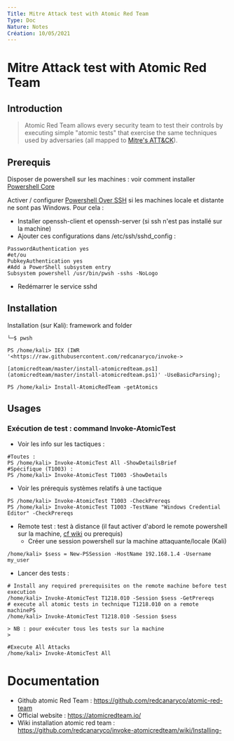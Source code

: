 ```yaml
---
Title: Mitre Attack test with Atomic Red Team
Type: Doc
Nature: Notes
Création: 10/05/2021
---
```


# Mitre Attack test with Atomic Red Team

## Introduction

> Atomic Red Team allows every security team to test their controls by executing simple "atomic tests" that exercise the same techniques used by adversaries (all mapped to [Mitre's ATT&CK](https://attack.mitre.org/)).

## Prerequis
Disposer de powershell sur les machines : voir comment installer [Powershell Core](https://docs.microsoft.com/en-us/powershell/scripting/install/installing-powershell?view=powershell-7.1&viewFallbackFrom=powershell-7)

Activer / configurer [Powershell Over SSH](https://docs.microsoft.com/en-us/powershell/scripting/learn/remoting/ssh-remoting-in-powershell-core?view=powershell-7) si les machines locale et distante ne sont pas Windows. Pour cela :
- Installer openssh-client et openssh-server (si ssh n'est pas installé sur la machine)
- Ajouter ces configurations dans /etc/ssh/sshd_config :
```
PasswordAuthentication yes
#et/ou
PubkeyAuthentication yes
#Add a PowerShell subsystem entry
Subsystem powershell /usr/bin/pwsh -sshs -NoLogo
```
- Redémarrer le service sshd

## Installation
Installation (sur Kali): framework and folder
```
└─$ pwsh

PS /home/kali> IEX (IWR '<https://raw.githubusercontent.com/redcanaryco/invoke->

[atomicredteam/master/install-atomicredteam.ps1](atomicredteam/master/install-atomicredteam.ps1)' -UseBasicParsing);

PS /home/kali> Install-AtomicRedTeam -getAtomics
```

## Usages
### Exécution de test : command Invoke-AtomicTest
- Voir les info sur les tactiques :
```
#Toutes :
PS /home/kali> Invoke-AtomicTest All -ShowDetailsBrief
#Spécifique (T1003) :
PS /home/kali> Invoke-AtomicTest T1003 -ShowDetails
```
- Voir les prérequis systèmes relatifs à une tactique
```
PS /home/kali> Invoke-AtomicTest T1003 -CheckPrereqs
PS /home/kali> Invoke-AtomicTest T1003 -TestName "Windows Credential Editor" -CheckPrereqs
```
- Remote test : test à distance (il faut activer d'abord le remote powershell sur la machine, [cf wiki](https://github.com/redcanaryco/invoke-atomicredteam/wiki/Execute-Atomic-Tests-\(Remote\)) ou prerequis)
  - Créer une session powershell sur la machine attaquante/locale (Kali)
```
/home/kali> $sess = New-PSSession -HostName 192.168.1.4 -Username my_user
```
  - Lancer des tests :
```
# Install any required prerequisites on the remote machine before test
execution
/home/kali> Invoke-AtomicTest T1218.010 -Session $sess -GetPrereqs
# execute all atomic tests in technique T1218.010 on a remote machinePS
/home/kali> Invoke-AtomicTest T1218.010 -Session $sess
```

    > NB : pour exécuter tous les tests sur la machine
    >
```
#Execute All Attacks
/home/kali> Invoke-AtomicTest All
```

# Documentation
- Github atomic Red Team : <https://github.com/redcanaryco/atomic-red-team>
- Official website : <https://atomicredteam.io/>
- Wiki installation atomic red team : <https://github.com/redcanaryco/invoke-atomicredteam/wiki/Installing->
